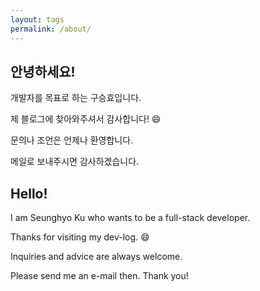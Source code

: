 ```yaml
---
layout: tags
permalink: /about/
---
```


## 안녕하세요!

개발자를 목표로 하는 구승효입니다.

제 블로그에 찾아와주셔서 감사합니다! :smile:

문의나 조언은 언제나 환영합니다.

메일로 보내주시면 감사하겠습니다.


## Hello!

I am Seunghyo Ku who wants to be a full-stack developer.

Thanks for visiting my dev-log. :smile:

Inquiries and advice are always welcome.

Please send me an e-mail then.
Thank you!

